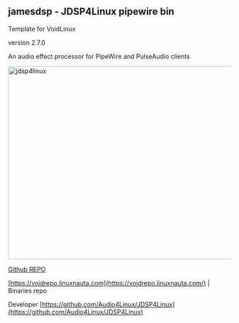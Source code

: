 ## jamesdsp - JDSP4Linux pipewire bin

Template for VoidLinux

version 2.7.0

An audio effect processor for PipeWire and PulseAudio clients

<img width="702" height="435" alt="jdsp4linux" src="https://github.com/user-attachments/assets/01814fae-e5da-418b-8296-0c8e12f0d779" />

[Github REPO](https://github.com/jmboris/jdsp4linux)

[https://voidrepo.linuxnauta.com](https://voidrepo.linuxnauta.com/)  |  Binaries repo

Developer
[https://github.com/Audio4Linux/JDSP4Linux](https://github.com/Audio4Linux/JDSP4Linux)
